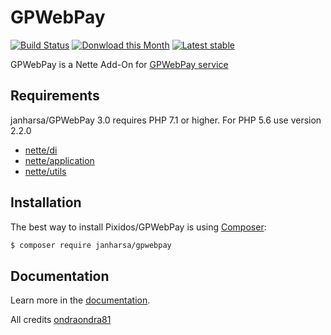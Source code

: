 # GPWebPay
[![Build Status](https://travis-ci.org/janharsa/GPWebPay.svg?branch=master)](https://travis-ci.org/janharsa/GPWebPay)
[![Donwload this Month](https://img.shields.io/packagist/dm/janharsa/gpwebpay.svg)](https://packagist.org/packages/janharsa/gpwebpay)
[![Latest stable](https://img.shields.io/packagist/v/janharsa/gpwebpay.svg)](https://packagist.org/packages/janharsa/gpwebpay)

GPWebPay is a Nette Add-On for [GPWebPay service](http://www.gpwebpay.cz/ )


Requirements
------------

janharsa/GPWebPay 3.0 requires PHP 7.1 or higher. For PHP 5.6 use version 2.2.0

- [nette/di](https://github.com/nette/di)
- [nette/application](https://github.com/nette/application)
- [nette/utils](https://github.com/nette/utils)


Installation
------------

The best way to install Pixidos/GPWebPay is using  [Composer](http://getcomposer.org/):

```sh
$ composer require janharsa/gpwebpay
```


Documentation
------------

Learn more in the [documentation](https://github.com/janharsa/GPWebPay/blob/master/docs/en/index.md).



All credits [ondraondra81](https://github.com/ondraondra81)
